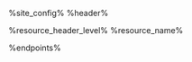 %site_config%
%header%

<docs-Endpoint>

%resource_header_level% %resource_name%

</docs-Endpoint>

%endpoints%